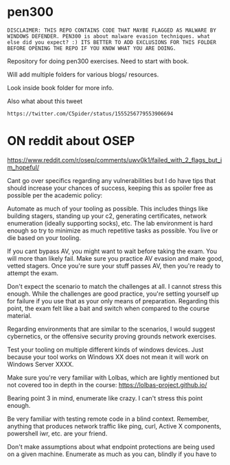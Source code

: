 # pen300

`DISCLAIMER: THIS REPO CONTAINS CODE THAT MAYBE FLAGGED AS MALWARE BY WINDOWS DEFENDER. PEN300 is about malware evasion techniques. what else did you expect? :) ITS BETTER TO ADD EXCLUSIONS FOR THIS FOLDER BEFORE OPENING THE REPO IF YOU KNOW WHAT YOU ARE DOING.`

Repository for doing pen300 exercises.
Need to start with book.


Will add multiple folders for various blogs/ resources.

Look inside book folder for more info.

Also what about this tweet

```
https://twitter.com/C5pider/status/1555256779553906694
```

# ON reddit about OSEP 

https://www.reddit.com/r/osep/comments/uwv0k1/failed_with_2_flags_but_im_hopeful/

Cant go over specifics regarding any vulnerabilities but I do have tips that should increase your chances of success, keeping this as spoiler free as possible per the academic policy:

Automate as much of your tooling as possible. This includes things like building stagers, standing up your c2, generating certificates, network enumeration (ideally supporting socks), etc. The lab environment is hard enough so try to minimize as much repetitive tasks as possible. You live or die based on your tooling.

If you cant bypass AV, you might want to wait before taking the exam. You will more than likely fail. Make sure you practice AV evasion and make good, vetted stagers. Once you're sure your stuff passes AV, then you're ready to attempt the exam.

Don't expect the scenario to match the challenges at all. I cannot stress this enough. While the challenges are good practice, you're setting yourself up for failure if you use that as your only means of preparation. Regarding this point, the exam felt like a bait and switch when compared to the course material.

Regarding environments that are similar to the scenarios, I would suggest cybernetics, or the offensive security proving grounds network exercises.

Test your tooling on multiple different kinds of windows devices. Just because your tool works on Windows XX does not mean it will work on Windows Server XXXX.

Make sure you're very familiar with Lolbas, which are lightly mentioned but not covered too in depth in the course: https://lolbas-project.github.io/

Bearing point 3 in mind, enumerate like crazy. I can't stress this point enough.

Be very familiar with testing remote code in a blind context. Remember, anything that produces network traffic like ping, curl, Active X components, powershell iwr, etc. are your friend.

Don't make assumptions about what endpoint protections are being used on a given machine. Enumerate as much as you can, blindly if you have to




